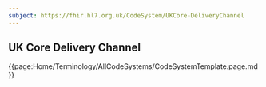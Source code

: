 ```yaml
---
subject: https://fhir.hl7.org.uk/CodeSystem/UKCore-DeliveryChannel
---
```

## UK Core Delivery Channel

{{page:Home/Terminology/AllCodeSystems/CodeSystemTemplate.page.md}}